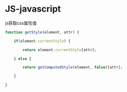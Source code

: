 # JS-javascript

js获取css属性值
```js
function getStyle(element, attr) {

	if(element.currentStyle) {

		return element.currentStyle[attr];

	} else {

		return getComputedStyle(element, false)[attr];

	}

}
```
